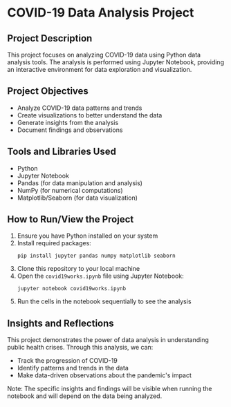 # COVID-19 Data Analysis Project

## Project Description
This project focuses on analyzing COVID-19 data using Python data analysis tools. The analysis is performed using Jupyter Notebook, providing an interactive environment for data exploration and visualization.

## Project Objectives
- Analyze COVID-19 data patterns and trends
- Create visualizations to better understand the data
- Generate insights from the analysis
- Document findings and observations

## Tools and Libraries Used
- Python
- Jupyter Notebook
- Pandas (for data manipulation and analysis)
- NumPy (for numerical computations)
- Matplotlib/Seaborn (for data visualization)

## How to Run/View the Project
1. Ensure you have Python installed on your system
2. Install required packages:
   ```
   pip install jupyter pandas numpy matplotlib seaborn
   ```
3. Clone this repository to your local machine
4. Open the `covid19works.ipynb` file using Jupyter Notebook:
   ```
   jupyter notebook covid19works.ipynb
   ```
5. Run the cells in the notebook sequentially to see the analysis

## Insights and Reflections
This project demonstrates the power of data analysis in understanding public health crises. Through this analysis, we can:
- Track the progression of COVID-19
- Identify patterns and trends in the data
- Make data-driven observations about the pandemic's impact

Note: The specific insights and findings will be visible when running the notebook and will depend on the data being analyzed. 